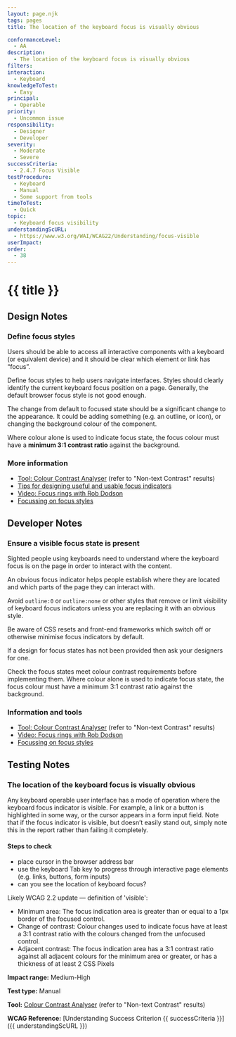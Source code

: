 ```yaml
---
layout: page.njk
tags: pages
title: The location of the keyboard focus is visually obvious

conformanceLevel:
  - AA
description:
  - The location of the keyboard focus is visually obvious
filters:
interaction:
  - Keyboard
knowledgeToTest:
  - Easy
principal:
  - Operable
priority:
  - Uncommon issue
responsibility:
  - Designer
  - Developer
severity:
  - Moderate
  - Severe
successCriteria:
  - 2.4.7 Focus Visible
testProcedure:
  - Keyboard
  - Manual
  - Some support from tools
timeToTest:
  - Quick
topic:
  - Keyboard focus visibility
understandingScURL:
  - https://www.w3.org/WAI/WCAG22/Understanding/focus-visible
userImpact:
order:
  - 38
---
```


# {{ title }}

## Design Notes

### Define focus styles

Users should be able to access all interactive components with a keyboard (or equivalent device) and it should be clear which element or link has “focus”.

Define focus styles to help users navigate interfaces. Styles should clearly identify the current keyboard focus position on a page. Generally, the default browser focus style is not good enough.

The change from default to focused state should be a significant change to the appearance. It could be adding something (e.g. an outline, or icon), or changing the background colour of the component.

Where colour alone is used to indicate focus state, the focus colour must have a **minimum 3:1 contrast ratio** against the background.

### More information

- [Tool: Colour Contrast Analyser](https://developer.paciellogroup.com/resources/contrastanalyser/) (refer to "Non-text Contrast" results)
- [Tips for designing useful and usable focus indicators](https://www.deque.com/blog/give-site-focus-tips-designing-usable-focus-indicators/)
- [Video: Focus rings with Rob Dodson](https://www.youtube.com/watch?v=ilj2P5-5CjI&list=PLNYkxOF6rcICWx0C9LVWWVqvHlYJyqw7g&index=15)
- [Focussing on focus styles](https://css-tricks.com/focusing-on-focus-styles/)

## Developer Notes

### Ensure a visible focus state is present

Sighted people using keyboards need to understand where the keyboard focus is on the page in order to interact with the content.

An obvious focus indicator helps people establish where they are located and which parts of the page they can interact with.

Avoid `outline:0` or `outline:none` or other styles that remove or limit visibility of keyboard focus indicators unless you are replacing it with an obvious style.

Be aware of CSS resets and front-end frameworks which switch off or otherwise minimise focus indicators by default.

If a design for focus states has not been provided then ask your designers for one.

Check the focus states meet colour contrast requirements before implementing them. Where colour alone is used to indicate focus state, the focus colour must have a minimum 3:1 contrast ratio against the background.

### Information and tools

- [Tool: Colour Contrast Analyser](https://developer.paciellogroup.com/resources/contrastanalyser/) (refer to "Non-text Contrast" results)
- [Video: Focus rings with Rob Dodson](https://www.youtube.com/watch?v=ilj2P5-5CjI&list=PLNYkxOF6rcICWx0C9LVWWVqvHlYJyqw7g&index=15)
- [Focussing on focus styles](https://css-tricks.com/focusing-on-focus-styles/)

## Testing Notes

### The location of the keyboard focus is visually obvious

Any keyboard operable user interface has a mode of operation where
the keyboard focus indicator is visible. For example, a link or a button is highlighted in some way, or the cursor appears in a form input field. Note that if the focus indicator is visible, but doesn’t easily stand out, simply note this in the report rather than failing it completely.

#### Steps to check

- place cursor in the browser address bar
- use the keyboard Tab key to progress through interactive page elements (e.g. links, buttons, form inputs)
- can you see the location of keyboard focus?

Likely WCAG 2.2 update — definition of 'visible':

- Minimum area: The focus indication area is greater than or equal to a 1px border of the focused control.
- Change of contrast: Colour changes used to indicate focus have at least a 3:1 contrast ratio with the colours changed from the unfocused control.
- Adjacent contrast: The focus indication area has a 3:1 contrast ratio against all adjacent colours for the minimum area or greater, or has a thickness of at least 2 CSS Pixels

**Impact range:** Medium-High

**Test type:** Manual

**Tool:** [Colour Contrast Analyser](https://developer.paciellogroup.com/resources/contrastanalyser/) (refer to "Non-text Contrast" results)

**WCAG Reference:** [Understanding Success Criterion {{ successCriteria }}]({{ understandingScURL }})
